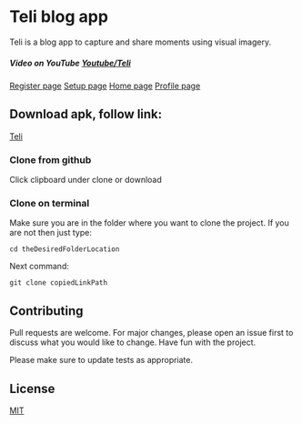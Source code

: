 # Teli blog app

Teli is a blog app to capture and share moments using visual imagery.

##### Video on YouTube [Youtube/Teli](https://youtu.be/b8s7aA7xXj8)


[Register page](app/src/main/res/images/Screenshot_20201003-165111.jpg)
[Setup page](https://github.com/vincentLovesComputers/teli-image-blog_app-/blob/master/app/src/main/res/images/Screenshot_20201003-170125.jpg)
[Home page](/app/src/main/res/images/Screenshot_20201003-165035.jpg)
[Profile page](/app/src/main/res/images/Screenshot_20201003-165043.jpg)


## Download apk, follow link:


[Teli](https://github.com/vincentLovesComputers/builds/blob/main/teli.apk?raw=true)


### Clone from github

Click clipboard under clone or download

### Clone on terminal
Make sure you are in the folder where you want to clone the project. If you are not then just type:


```terminal
cd theDesiredFolderLocation
```
Next command: 
```terminal
git clone copiedLinkPath
```

## Contributing
Pull requests are welcome. For major changes, please open an issue first to discuss what you would like to change. Have fun with the project.

Please make sure to update tests as appropriate.

## License
[MIT](https://choosealicense.com/licenses/mit/)
